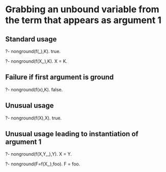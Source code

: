 # Grabbing an unbound variable from the term that appears as argument 1

## Standard usage 

?- nonground(f(_),K).
true.

?- nonground(f(X,_,_),K).
X = K.

## Failure if first argument is ground

?- nonground(f(x),K).
false.

## Unusual usage

?- nonground(f(X),X).
true.

## Unusual usage leading to instantiation of argument 1

?- nonground(f(X,Y,_),Y).
X = Y.

?- nonground(F=f(X,_,_),foo).
F = foo.

